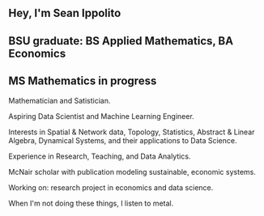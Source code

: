 ## Hey, I'm Sean Ippolito

## BSU graduate: BS Applied Mathematics, BA Economics
## MS Mathematics in progress

Mathematician and Satistician.

Aspiring Data Scientist and Machine Learning Engineer.

Interests in Spatial & Network data, Topology, Statistics, Abstract & Linear Algebra, Dynamical Systems, and their applications to Data Science.

Experience in Research, Teaching, and Data Analytics.

McNair scholar with publication modeling sustainable, economic systems.

Working on: research project in economics and data science.

When I'm not doing these things, I listen to metal.
